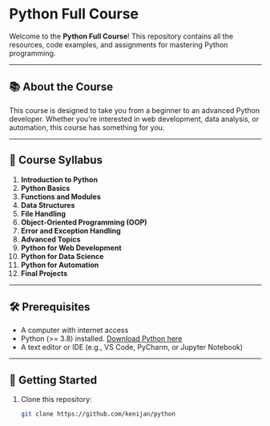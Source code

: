 # Python Full Course

Welcome to the **Python Full Course**! This repository contains all the resources, code examples, and assignments for mastering Python programming.

---

## 📚 **About the Course**
This course is designed to take you from a beginner to an advanced Python developer. Whether you're interested in web development, data analysis, or automation, this course has something for you.

---

## 📝 **Course Syllabus**
1. **Introduction to Python**
2. **Python Basics**
3. **Functions and Modules**
4. **Data Structures**
5. **File Handling**
6. **Object-Oriented Programming (OOP)**
7. **Error and Exception Handling**
8. **Advanced Topics**
9. **Python for Web Development**
10. **Python for Data Science**
11. **Python for Automation**
12. **Final Projects**

---

## 🛠️ **Prerequisites**
- A computer with internet access
- Python (>= 3.8) installed. [Download Python here](https://www.python.org/downloads/)
- A text editor or IDE (e.g., VS Code, PyCharm, or Jupyter Notebook)

---

## 🚀 **Getting Started**
1. Clone this repository:
   ```bash
   git clone https://github.com/kenijan/python
